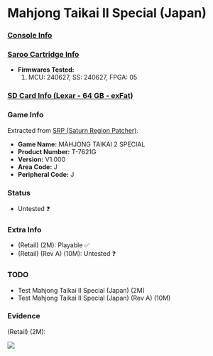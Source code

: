 # Mahjong Taikai II Special (Japan)

### [Console Info](../../../../../Info/Consoles/VA13/README.md)

### [Saroo Cartridge Info](../../../../../Info/Cartridges/RetroGameParadiseStore/1.32F/README.md)

- <b>Firmwares Tested:</b>
  1. MCU: 240627, SS: 240627, FPGA: 05

### [SD Card Info (Lexar - 64 GB - exFat)](../../../../../Info/SdCards/Lexar/64GB/exfat/README.md)

### Game Info

Extracted from [SRP (Saturn Region Patcher)](https://segaxtreme.net/resources/saturn-region-patcher.81/download).

- <b>Game Name:</b> MAHJONG TAIKAI 2 SPECIAL
- <b>Product Number:</b> T-7621G
- <b>Version:</b> V1.000
- <b>Area Code:</b> J
- <b>Peripheral Code:</b> J

### Status

- Untested :question:

### Extra Info

- (Retail) (2M): Playable :white_check_mark:
- (Retail) (Rev A) (10M): Untested :question:

### TODO

- Test Mahjong Taikai II Special (Japan) (2M)
- Test Mahjong Taikai II Special (Japan) (Rev A) (10M)

### Evidence

(Retail) (2M):

[![](https://img.youtube.com/vi/e61a7fyVw0Q/0.jpg)](https://www.youtube.com/watch?v=e61a7fyVw0Q)
